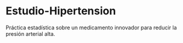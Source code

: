 # Estudio-Hipertension
Práctica estadística sobre un medicamento innovador para reducir la presión arterial alta.
